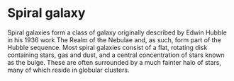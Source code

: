 # Spiral galaxy

Spiral galaxies form a class of galaxy originally described by Edwin Hubble in his 1936 work The Realm of the Nebulae and, as such, form part of the Hubble sequence. Most spiral galaxies consist of a flat, rotating disk containing stars, gas and dust, and a central concentration of stars known as the bulge. These are often surrounded by a much fainter halo of stars, many of which reside in globular clusters.
